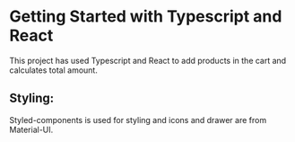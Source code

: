 # Getting Started with Typescript and React

This project has used Typescript and React to add products in the cart and calculates total amount.

## Styling:

Styled-components is used for styling and icons and drawer are from Material-UI.


